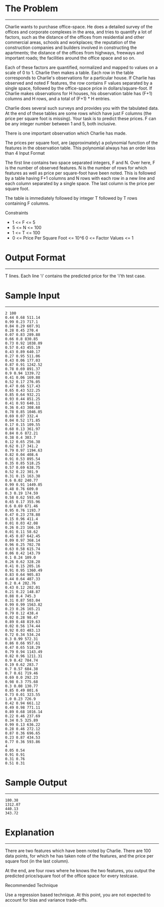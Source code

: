 # The Problem
-----------------


Charlie wants to purchase office-space. He does a detailed survey of the offices and corporate complexes in the area, and tries to quantify a lot of factors, such as the distance of the offices from residential and other commercial areas, schools and workplaces; the reputation of the construction companies and builders involved in constructing the apartments; the distance of the offices from highways, freeways and important roads; the facilities around the office space and so on.

Each of these factors are quantified, normalized and mapped to values on a scale of 0 to 1. Charlie then makes a table. Each row in the table corresponds to Charlie's observations for a particular house. If Charlie has observed and noted F features, the row contains F values separated by a single space, followed by the office-space price in dollars/square-foot. If Charlie makes observations for H houses, his observation table has (F+1) columns and H rows, and a total of (F+1) * H entries.

Charlie does several such surveys and provides you with the tabulated data. At the end of these tables are some rows which have just F columns (the price per square foot is missing). Your task is to predict these prices. F can be any integer number between 1 and 5, both inclusive.

There is one important observation which Charlie has made.

The prices per square foot, are (approximately) a polynomial function of the features in the observation table. This polynomial always has an order less than 4
Input Format

The first line contains two space separated integers, F and N. Over here, F is the number of observed features. N is the number of rows for which features as well as price per square-foot have been noted.
This is followed by a table having F+1 columns and N rows with each row in a new line and each column separated by a single space. The last column is the price per square foot.

The table is immediately followed by integer T followed by T rows containing F columns.

Constraints

- 1 <= F <= 5
- 5 <= N <= 100
- 1 <= T <= 100
- 0 <= Price Per Square Foot <= 10^6 0 <= Factor Values <= 1

# Output Format
-------------------

T lines. Each line 'i' contains the predicted price for the 'i'th test case.

# Sample Input
--------------

```
2 100
0.44 0.68 511.14
0.99 0.23 717.1
0.84 0.29 607.91
0.28 0.45 270.4
0.07 0.83 289.88
0.66 0.8 830.85
0.73 0.92 1038.09
0.57 0.43 455.19
0.43 0.89 640.17
0.27 0.95 511.06
0.43 0.06 177.03
0.87 0.91 1242.52
0.78 0.69 891.37
0.9 0.94 1339.72
0.41 0.06 169.88
0.52 0.17 276.05
0.47 0.66 517.43
0.65 0.43 522.25
0.85 0.64 932.21
0.93 0.44 851.25
0.41 0.93 640.11
0.36 0.43 308.68
0.78 0.85 1046.05
0.69 0.07 332.4
0.04 0.52 171.85
0.17 0.15 109.55
0.68 0.13 361.97
0.84 0.6 872.21
0.38 0.4 303.7
0.12 0.65 256.38
0.62 0.17 341.2
0.79 0.97 1194.63
0.82 0.04 408.6
0.91 0.53 895.54
0.35 0.85 518.25
0.57 0.69 638.75
0.52 0.22 301.9
0.31 0.15 163.38
0.6 0.02 240.77
0.99 0.91 1449.05
0.48 0.76 609.0
0.3 0.19 174.59
0.58 0.62 593.45
0.65 0.17 355.96
0.6 0.69 671.46
0.95 0.76 1193.7
0.47 0.23 278.88
0.15 0.96 411.4
0.01 0.03 42.08
0.26 0.23 166.19
0.01 0.11 58.62
0.45 0.87 642.45
0.09 0.97 368.14
0.96 0.25 702.78
0.63 0.58 615.74
0.06 0.42 143.79
0.1 0.24 109.0
0.26 0.62 328.28
0.41 0.15 205.16
0.91 0.95 1360.49
0.83 0.64 905.83
0.44 0.64 487.33
0.2 0.4 202.76
0.43 0.12 202.01
0.21 0.22 148.87
0.88 0.4 745.3
0.31 0.87 503.04
0.99 0.99 1563.82
0.23 0.26 165.21
0.79 0.12 438.4
0.02 0.28 98.47
0.89 0.48 819.63
0.02 0.56 174.44
0.92 0.03 483.13
0.72 0.34 534.24
0.3 0.99 572.31
0.86 0.66 957.61
0.47 0.65 518.29
0.79 0.94 1143.49
0.82 0.96 1211.31
0.9 0.42 784.74
0.19 0.62 283.7
0.7 0.57 684.38
0.7 0.61 719.46
0.69 0.0 292.23
0.98 0.3 775.68
0.3 0.08 130.77
0.85 0.49 801.6
0.73 0.01 323.55
1.0 0.23 726.9
0.42 0.94 661.12
0.49 0.98 771.11
0.89 0.68 1016.14
0.22 0.46 237.69
0.34 0.5 325.89
0.99 0.13 636.22
0.28 0.46 272.12
0.87 0.36 696.65
0.23 0.87 434.53
0.77 0.36 593.86
4
0.05 0.54
0.91 0.91
0.31 0.76
0.51 0.31

```

# Sample Output
---------

```
180.38
1312.07
440.13
343.72

```


# Explanation
---------------
There are two features which have been noted by Charlie. There are 100 data points, for which he has taken note of the features, and the price per square foot (in the last column).

At the end, are four rows where he knows the two features, you output the predicted price/square foot of the office space for every testcase.

Recommended Technique

Use a regression based technique. At this point, you are not expected to account for bias and variance trade-offs.
